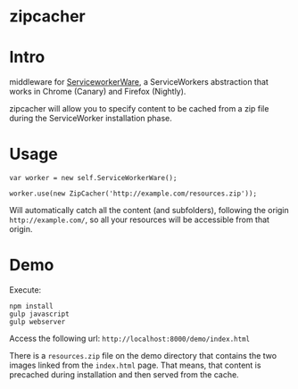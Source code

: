 zipcacher
=========

# Intro

middleware for [ServiceworkerWare](https://github.com/arcturus/zipcacher), a ServiceWorkers abstraction that works in Chrome (Canary) and Firefox (Nightly).

zipcacher will allow you to specify content to be cached from a zip file during the ServiceWorker installation phase.

# Usage

```
var worker = new self.ServiceWorkerWare();

worker.use(new ZipCacher('http://example.com/resources.zip'));
```

Will automatically catch all the content (and subfolders), following the origin `http://example.com/`, so all your resources will be accessible from that origin.

# Demo
Execute:

```
npm install
gulp javascript
gulp webserver
```

Access the following url: `http://localhost:8000/demo/index.html`

There is a `resources.zip` file on the demo directory that contains the two images linked from the `index.html` page. That means, that content is precached during installation and then served from the cache.